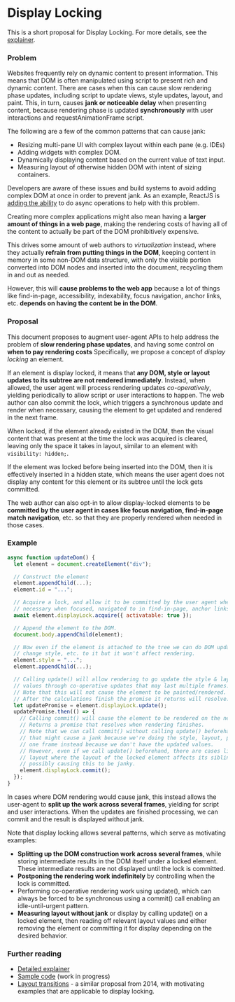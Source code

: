 # Display Locking

This is a short proposal for Display Locking. For more details, see the
[explainer](https://github.com/WICG/display-locking/blob/master/explainer.md).

### Problem

Websites frequently rely on dynamic content to present information. This means
that DOM is often manipulated using script to present rich and dynamic content.
There are cases when this can cause slow rendering phase updates, including
script to update views, style updates, layout, and paint. This, in turn, causes
**jank or noticeable delay** when presenting content, because rendering phase is
updated **synchronously** with user interactions and requestAnimationFrame script.

The following are a few of the common patterns that can cause jank:
- Resizing multi-pane UI with complex layout within each pane (e.g. IDEs)
- Adding widgets with complex DOM.
- Dynamically displaying content based on the current value of text input.
- Measuring layout of otherwise hidden DOM with intent of sizing containers.

Developers are aware of these issues and build systems to avoid adding complex
DOM at once in order to prevent jank. As an example, ReactJS is [adding the
ability](https://reactjs.org/blog/2018/03/01/sneak-peek-beyond-react-16.html)
to do async operations to help with this problem.

Creating more complex applications might also mean having a **larger amount of things in a web page**,
making the rendering costs of having all of the content to actually be part of the DOM prohibitively expensive.

This drives some amount of web authors to *virtualization* instead,
where they actually **refrain from putting things in the DOM**,
keeping content in memory in some non-DOM data structure,
with only the visible portion converted into DOM nodes and inserted into the document,
recycling them in and out as needed.

However, this will **cause problems to the web app** because a lot of things like find-in-page,
accessibility, indexability, focus navigation, anchor links, etc.
**depends on having the content be in the DOM**.

### Proposal

This document proposes to augment user-agent APIs to help address the problem of
**slow rendering phase updates**, and having some control on **when to pay rendering costs**
Specifically, we propose a concept of *display locking* an element.

If an element is display locked, it means that
**any DOM, style or layout updates to its subtree are not rendered immediately**.
Instead, when allowed, the user agent will process rendering updates *co-operatively*,
yielding periodically to allow script or user interactions to happen.
The web author can also commit the lock,
which triggers a synchronous update and render when necessary,
causing the element to get updated and rendered in the next frame.

When locked, if the element already existed in the DOM,
then the visual content that was present at the time the lock was acquired is cleared,
leaving only the space it takes in layout,
similar to an element with `visibility: hidden;`.

If the element was locked before being inserted into the DOM, then it is
effectively inserted in a hidden state, which means the user agent does not
display any content for this element or its subtree until the lock gets committed.

The web author can also opt-in to allow display-locked elements to be
**committed by the user agent in cases like focus navigation, find-in-page match navigation**, etc.
so that they are properly rendered when needed in those cases.

### Example

```js
async function updateDom() {
  let element = document.createElement("div");

  // Construct the element
  element.appendChild(...);
  element.id = "...";

  // Acquire a lock, and allow it to be committed by the user agent when
  // necessary when focused, navigated to in find-in-page, anchor links, etc.
  await element.displayLock.acquire({ activatable: true });

  // Append the element to the DOM.
  document.body.appendChild(element);

  // Now even if the element is attached to the tree we can do DOM updates,
  // change style, etc. to it but it won't affect rendering.
  element.style = "...";
  element.appendChild(...);

  // Calling update() will allow rendering to go update the style & layout
  // values through co-operative updates that may last multiple frames.
  // Note that this will not cause the element to be painted/rendered.
  // After the calculations finish the promise it returns will resolve.
  let updatePromise = element.displayLock.update();
  updatePromise.then(() => {
    // Calling commit() will cause the element to be rendered on the next frame.
    // Returns a promise that resolves when rendering finishes.
    // Note that we can call commit() without calling update() beforehand, but
    // that might cause a jank because we're doing the style, layout, paint in
    // one frame instead because we don't have the updated values.
    // However, even if we call update() beforehand, there are cases like flex
    // layout where the layout of the locked element affects its siblings,
    // possibly causing this to be janky.
    element.displayLock.commit();
  });
}

```

In cases where DOM rendering would cause jank, this instead allows the
user-agent to **split up the work across several frames**, yielding for script and
user interactions. When the updates are finished processing,
we can commit and the result is displayed without jank.

Note that display locking allows several patterns, which serve as motivating
examples:

- **Splitting up the DOM construction work across several frames**, while storing
  intermediate results in the DOM itself under a locked element. These
  intermediate results are not displayed until the lock is committed.
- **Postponing the rendering work indefinitely** by controlling when the lock is
  committed.
- Performing co-operative rendering work using update(), which can always be
  forced to be synchronous using a commit() call enabling an idle-until-urgent
  pattern.
- **Measuring layout without jank** or display by calling update() on a locked
  element, then reading off relevant layout values and either removing the
  element or committing it for display depending on the desired behavior.

### Further reading

- [Detailed explainer](https://github.com/WICG/display-locking/blob/master/explainer.md)
- [Sample code](https://github.com/WICG/display-locking/blob/master/sample-code)
  (work in progress)
- [Layout transitions](http://tabatkins.github.io/specs/layout-transitions/) - a
  similar proposal from 2014, with motivating examples that are applicable to
  display locking.